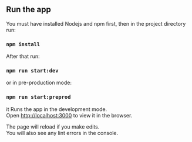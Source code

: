 ## Run the app

You must have installed Nodejs and npm first, then in the project directory run:

### `npm install`

After that run:

### `npm run start:dev`  

or in pre-production mode:

### `npm run start:preprod`  

it Runs the app in the development mode.<br>
Open [http://localhost:3000](http://localhost:3001) to view it in the browser.

The page will reload if you make edits.<br>
You will also see any lint errors in the console.
